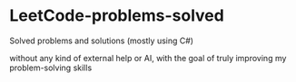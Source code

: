 # LeetCode-problems-solved

Solved problems and solutions (mostly using C#)

without any kind of external help or AI, 
 with the goal of truly improving my problem-solving skills

